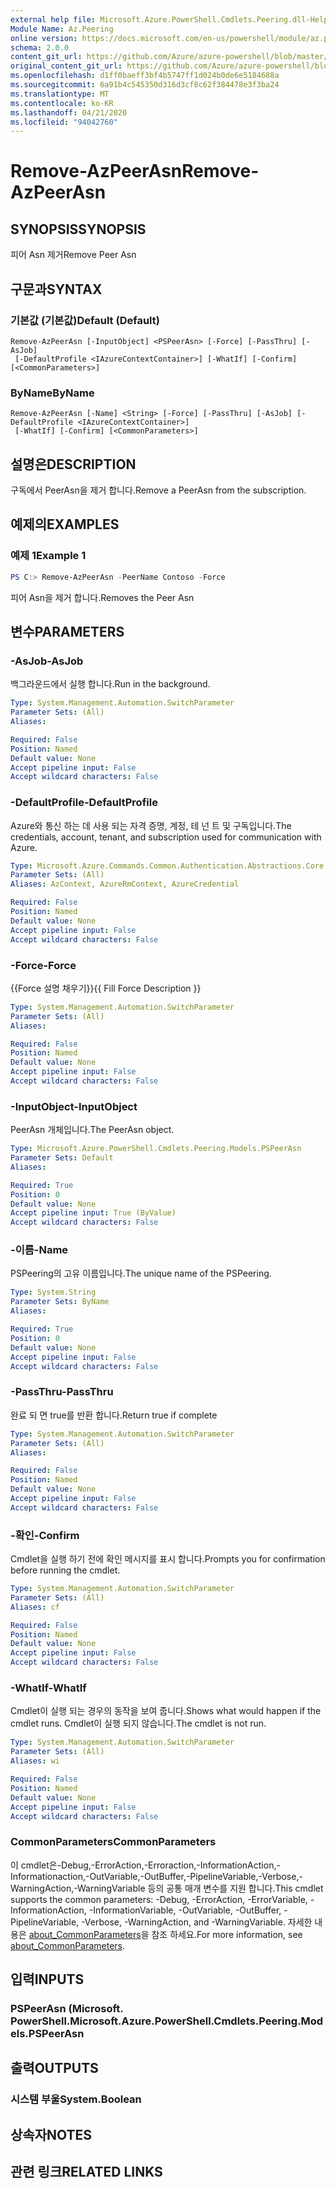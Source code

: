 ```yaml
---
external help file: Microsoft.Azure.PowerShell.Cmdlets.Peering.dll-Help.xml
Module Name: Az.Peering
online version: https://docs.microsoft.com/en-us/powershell/module/az.peering/remove-azpeerasn
schema: 2.0.0
content_git_url: https://github.com/Azure/azure-powershell/blob/master/src/Peering/Peering/help/Remove-AzPeerAsn.md
original_content_git_url: https://github.com/Azure/azure-powershell/blob/master/src/Peering/Peering/help/Remove-AzPeerAsn.md
ms.openlocfilehash: d1ff0baeff3bf4b5747ff1d024b0de6e5184688a
ms.sourcegitcommit: 6a91b4c545350d316d3cf8c62f384478e3f3ba24
ms.translationtype: MT
ms.contentlocale: ko-KR
ms.lasthandoff: 04/21/2020
ms.locfileid: "94042760"
---
```

# <span data-ttu-id="66936-101">Remove-AzPeerAsn</span><span class="sxs-lookup"><span data-stu-id="66936-101">Remove-AzPeerAsn</span></span>

## <span data-ttu-id="66936-102">SYNOPSIS</span><span class="sxs-lookup"><span data-stu-id="66936-102">SYNOPSIS</span></span>
<span data-ttu-id="66936-103">피어 Asn 제거</span><span class="sxs-lookup"><span data-stu-id="66936-103">Remove Peer Asn</span></span>

## <span data-ttu-id="66936-104">구문과</span><span class="sxs-lookup"><span data-stu-id="66936-104">SYNTAX</span></span>

### <span data-ttu-id="66936-105">기본값 (기본값)</span><span class="sxs-lookup"><span data-stu-id="66936-105">Default (Default)</span></span>
```
Remove-AzPeerAsn [-InputObject] <PSPeerAsn> [-Force] [-PassThru] [-AsJob]
 [-DefaultProfile <IAzureContextContainer>] [-WhatIf] [-Confirm] [<CommonParameters>]
```

### <span data-ttu-id="66936-106">ByName</span><span class="sxs-lookup"><span data-stu-id="66936-106">ByName</span></span>
```
Remove-AzPeerAsn [-Name] <String> [-Force] [-PassThru] [-AsJob] [-DefaultProfile <IAzureContextContainer>]
 [-WhatIf] [-Confirm] [<CommonParameters>]
```

## <span data-ttu-id="66936-107">설명은</span><span class="sxs-lookup"><span data-stu-id="66936-107">DESCRIPTION</span></span>
<span data-ttu-id="66936-108">구독에서 PeerAsn을 제거 합니다.</span><span class="sxs-lookup"><span data-stu-id="66936-108">Remove a PeerAsn from the subscription.</span></span>

## <span data-ttu-id="66936-109">예제의</span><span class="sxs-lookup"><span data-stu-id="66936-109">EXAMPLES</span></span>

### <span data-ttu-id="66936-110">예제 1</span><span class="sxs-lookup"><span data-stu-id="66936-110">Example 1</span></span>
```powershell
PS C:> Remove-AzPeerAsn -PeerName Contoso -Force
```

<span data-ttu-id="66936-111">피어 Asn을 제거 합니다.</span><span class="sxs-lookup"><span data-stu-id="66936-111">Removes the Peer Asn</span></span>

## <span data-ttu-id="66936-112">변수</span><span class="sxs-lookup"><span data-stu-id="66936-112">PARAMETERS</span></span>

### <span data-ttu-id="66936-113">-AsJob</span><span class="sxs-lookup"><span data-stu-id="66936-113">-AsJob</span></span>
<span data-ttu-id="66936-114">백그라운드에서 실행 합니다.</span><span class="sxs-lookup"><span data-stu-id="66936-114">Run in the background.</span></span>

```yaml
Type: System.Management.Automation.SwitchParameter
Parameter Sets: (All)
Aliases:

Required: False
Position: Named
Default value: None
Accept pipeline input: False
Accept wildcard characters: False
```

### <span data-ttu-id="66936-115">-DefaultProfile</span><span class="sxs-lookup"><span data-stu-id="66936-115">-DefaultProfile</span></span>
<span data-ttu-id="66936-116">Azure와 통신 하는 데 사용 되는 자격 증명, 계정, 테 넌 트 및 구독입니다.</span><span class="sxs-lookup"><span data-stu-id="66936-116">The credentials, account, tenant, and subscription used for communication with Azure.</span></span>

```yaml
Type: Microsoft.Azure.Commands.Common.Authentication.Abstractions.Core.IAzureContextContainer
Parameter Sets: (All)
Aliases: AzContext, AzureRmContext, AzureCredential

Required: False
Position: Named
Default value: None
Accept pipeline input: False
Accept wildcard characters: False
```

### <span data-ttu-id="66936-117">-Force</span><span class="sxs-lookup"><span data-stu-id="66936-117">-Force</span></span>
<span data-ttu-id="66936-118">{{Force 설명 채우기}}</span><span class="sxs-lookup"><span data-stu-id="66936-118">{{ Fill Force Description }}</span></span>

```yaml
Type: System.Management.Automation.SwitchParameter
Parameter Sets: (All)
Aliases:

Required: False
Position: Named
Default value: None
Accept pipeline input: False
Accept wildcard characters: False
```

### <span data-ttu-id="66936-119">-InputObject</span><span class="sxs-lookup"><span data-stu-id="66936-119">-InputObject</span></span>
<span data-ttu-id="66936-120">PeerAsn 개체입니다.</span><span class="sxs-lookup"><span data-stu-id="66936-120">The PeerAsn object.</span></span>

```yaml
Type: Microsoft.Azure.PowerShell.Cmdlets.Peering.Models.PSPeerAsn
Parameter Sets: Default
Aliases:

Required: True
Position: 0
Default value: None
Accept pipeline input: True (ByValue)
Accept wildcard characters: False
```

### <span data-ttu-id="66936-121">-이름</span><span class="sxs-lookup"><span data-stu-id="66936-121">-Name</span></span>
<span data-ttu-id="66936-122">PSPeering의 고유 이름입니다.</span><span class="sxs-lookup"><span data-stu-id="66936-122">The unique name of the PSPeering.</span></span>

```yaml
Type: System.String
Parameter Sets: ByName
Aliases:

Required: True
Position: 0
Default value: None
Accept pipeline input: False
Accept wildcard characters: False
```

### <span data-ttu-id="66936-123">-PassThru</span><span class="sxs-lookup"><span data-stu-id="66936-123">-PassThru</span></span>
<span data-ttu-id="66936-124">완료 되 면 true를 반환 합니다.</span><span class="sxs-lookup"><span data-stu-id="66936-124">Return true if complete</span></span>

```yaml
Type: System.Management.Automation.SwitchParameter
Parameter Sets: (All)
Aliases:

Required: False
Position: Named
Default value: None
Accept pipeline input: False
Accept wildcard characters: False
```

### <span data-ttu-id="66936-125">-확인</span><span class="sxs-lookup"><span data-stu-id="66936-125">-Confirm</span></span>
<span data-ttu-id="66936-126">Cmdlet을 실행 하기 전에 확인 메시지를 표시 합니다.</span><span class="sxs-lookup"><span data-stu-id="66936-126">Prompts you for confirmation before running the cmdlet.</span></span>

```yaml
Type: System.Management.Automation.SwitchParameter
Parameter Sets: (All)
Aliases: cf

Required: False
Position: Named
Default value: None
Accept pipeline input: False
Accept wildcard characters: False
```

### <span data-ttu-id="66936-127">-WhatIf</span><span class="sxs-lookup"><span data-stu-id="66936-127">-WhatIf</span></span>
<span data-ttu-id="66936-128">Cmdlet이 실행 되는 경우의 동작을 보여 줍니다.</span><span class="sxs-lookup"><span data-stu-id="66936-128">Shows what would happen if the cmdlet runs.</span></span> <span data-ttu-id="66936-129">Cmdlet이 실행 되지 않습니다.</span><span class="sxs-lookup"><span data-stu-id="66936-129">The cmdlet is not run.</span></span>

```yaml
Type: System.Management.Automation.SwitchParameter
Parameter Sets: (All)
Aliases: wi

Required: False
Position: Named
Default value: None
Accept pipeline input: False
Accept wildcard characters: False
```

### <span data-ttu-id="66936-130">CommonParameters</span><span class="sxs-lookup"><span data-stu-id="66936-130">CommonParameters</span></span>
<span data-ttu-id="66936-131">이 cmdlet은-Debug,-ErrorAction,-Erroraction,-InformationAction,-Informationaction,-OutVariable,-OutBuffer,-PipelineVariable,-Verbose,-WarningAction,-WarningVariable 등의 공통 매개 변수를 지원 합니다.</span><span class="sxs-lookup"><span data-stu-id="66936-131">This cmdlet supports the common parameters: -Debug, -ErrorAction, -ErrorVariable, -InformationAction, -InformationVariable, -OutVariable, -OutBuffer, -PipelineVariable, -Verbose, -WarningAction, and -WarningVariable.</span></span> <span data-ttu-id="66936-132">자세한 내용은 [about_CommonParameters](http://go.microsoft.com/fwlink/?LinkID=113216)을 참조 하세요.</span><span class="sxs-lookup"><span data-stu-id="66936-132">For more information, see [about_CommonParameters](http://go.microsoft.com/fwlink/?LinkID=113216).</span></span>

## <span data-ttu-id="66936-133">입력</span><span class="sxs-lookup"><span data-stu-id="66936-133">INPUTS</span></span>

### <span data-ttu-id="66936-134">PSPeerAsn (Microsoft. PowerShell.</span><span class="sxs-lookup"><span data-stu-id="66936-134">Microsoft.Azure.PowerShell.Cmdlets.Peering.Models.PSPeerAsn</span></span>

## <span data-ttu-id="66936-135">출력</span><span class="sxs-lookup"><span data-stu-id="66936-135">OUTPUTS</span></span>

### <span data-ttu-id="66936-136">시스템 부울</span><span class="sxs-lookup"><span data-stu-id="66936-136">System.Boolean</span></span>

## <span data-ttu-id="66936-137">상속자</span><span class="sxs-lookup"><span data-stu-id="66936-137">NOTES</span></span>

## <span data-ttu-id="66936-138">관련 링크</span><span class="sxs-lookup"><span data-stu-id="66936-138">RELATED LINKS</span></span>
